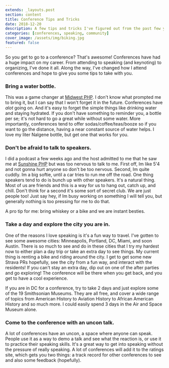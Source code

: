 ```yaml
---
extends: _layouts.post
section: content
title: Conference Tips and Tricks
date: 2018-12-20
description: A few tips and tricks I've figured out from the past few years of going to a conference or ten.
categories: [conferences, speaking, community]
cover_image: /assets/img/biking.jpg
featured: false
---
```


So you get to go to a conference? That's awesome! Conferences have had a huge impact on my career. From attending to speaking (and keynoting) to organizing, I've done it all. Along the way, I've changed how I attend conferences and hope to give you some tips to take with you. 

### Bring a water bottle.

This was a game changer at [Midwest PHP](https://twitter.com/midwestphp). I don't know what prompted me to bring it, but I can say that I won't forget it in the future. Conferences have _alot_ going on. And it's easy to forget the simple things like drinking water and staying hydrated. If you don't have something to reminder you, a bottle per se; it's not hard to go a great while without some water. More importantly, conferences tend to offer sodas/coffee/teas/booze so if you want to go the distance, having a near constant source of water helps. I love my liter Nalgene bottle, but get one that works for you.

### Don't be afraid to talk to speakers.

I did a podcast a few weeks ago and the host admitted to me that he saw me at [Sunshine PHP](https://twitter.com/sunshinephp) but was too nervous to talk to me. First off, Im like 5'4 and not gonna hurt anyone so don't be too nervous. Second, Im quite cuddly. Im a big softie, until a car tries to run me off the road. One thing speakers tend to do is bunch up with other speakers. It's a natural thing. Most of us are friends and this is a way for us to hang out, catch up, and chill. Don't think for a second it's some sort of secret club. We are just people too! Just say hey, if Im busy working on something I will tell you, but generally nothing is too pressing for me to do that. 

A pro tip for me: bring whiskey or a bike and we are instant besties.

### Take a day and explore the city you are in.

One of the reasons I love speaking is it's a fun way to travel. I've gotten to see some awesome cities: Minneapolis, Portland, DC, Miami, and soon Austin. There is so much to see and do in these cities that I try my hardest now to either plan a day trip or take an extra day to see things. My current thing is renting a bike and riding around the city. I get to get some new Strava PRs hopefully, see the city from a fun way, and interact with the residents! If you can't stay an extra day, dip out on one of the after parties and go exploring! The conference will be there when you get back, and you get to have a cool experience. 

If you are in DC for a conference, try to take 2 days and just explore some of the 19 Smithsonian Museums. They are all free, and cover a wide range of topics from American History to Aviation History to African American History and so much more. I could easily spend 3 days in the Air and Space Museum alone.

### Come to the conference with an uncon talk.

A lot of conferences have an uncon, a space where anyone can speak. People use it as a way to demo a talk and see what the reaction is, or use it to practice their speaking skills. It's a great way to get into speaking without the pressure of really speaking. A lot of conferences will add it to the ratings site, which gets you two things: a track record for other conferences to see and also some feedback (hopefully).

### 